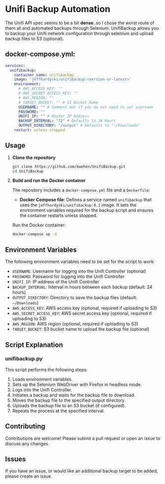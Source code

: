 # Unifi Backup Automation

The Unifi API spec seems to be a bit **dense**..so I chose the worst route of them all and automated backups through Selenium. UnifiBackup allows you to backup your Unifi network configuration through selenium and upload backup files to S3 (optional).

## docker-compose.yml:

```yaml
services:
  unifibackup:
    container_name: unifibackup
    image: 'jeffhardyski/unifibackup:<version-or-latest>'
    environment:
      # AWS_ACCESS_KEY: ""
      # AWS_SECRET_ACCESS_KEY: ""
      # AWS_REGION: ""
      # TARGET_BUCKET: "" # S3 Bucket Name
      USERNAME: "" # Comment out if you do not need to set username
      PASSWORD: "" 
      UNIFI_IP: "" # Router IP Address
      BACKUP_INTERVAL: "72" # Defaults to 24 Hours
      OUTPUT_DIRECTORY: "/output" # Defaults to "~/Downloads"
    restart: unless-stopped 
```

## Usage

1. **Clone the repository**

   ```sh
   git clone https://github.com/kwehen/UnifiBackup.git
   cd UnifiBackup
   ```

2. **Build and run the Docker container**

   The repository includes a `docker-compose.yml` file and a `Dockerfile`:

   - **Docker Compose file**: Defines a service named `unifibackup` that uses the `jeffhardyski/unifibackup:0.1` image. It sets the environment variables required for the backup script and ensures the container restarts unless stopped.

   Run the Docker container:

   ```sh
   docker-compose up -d
   ```

## Environment Variables

The following environment variables need to be set for the script to work:

- `USERNAME`: Username for logging into the Unifi Controller (optional)
- `PASSWORD`: Password for logging into the Unifi Controller
- `UNIFI_IP`: IP address of the Unifi Controller
- `BACKUP_INTERVAL`: Interval in hours between each backup (default: 24 hours)
- `OUTPUT_DIRECTORY`: Directory to save the backup files (default: `~/Downloads`)
- `AWS_ACCESS_KEY`: AWS access key (optional, required if uploading to S3)
- `AWS_SECRET_ACCESS_KEY`: AWS secret access key (optional, required if uploading to S3)
- `AWS_REGION`: AWS region (optional, required if uploading to S3)
- `TARGET_BUCKET`: S3 bucket name to upload the backup file (optional)


## Script Explanation

### unifibackup.py

This script performs the following steps:

1. Loads environment variables.
2. Sets up the Selenium WebDriver with Firefox in headless mode.
3. Logs into the Unifi Controller.
4. Initiates a backup and waits for the backup file to download.
5. Moves the backup file to the specified output directory.
6. Uploads the backup file to an S3 bucket (if configured).
7. Repeats the process at the specified interval.

## Contributing

Contributions are welcome! Please submit a pull request or open an issue to discuss any changes.

## Issues

If you have an issue, or would like an additional backup target to be added, please create an issue.
